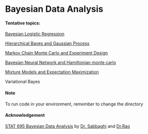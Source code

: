 # Bayesian Data Analysis


#### Tentative topics:

[Bayesian Logistic Regression](http://rpubs.com/greyman/Bayesian_Logistic_Regression)

[Hierarchical Bayes and Gaussian Process](http://rpubs.com/greyman/308720)

[Markov Chain Monte Carlo and Experiment Design](http://rpubs.com/greyman/318245)

[Bayesian Neural Network and Hamiltonian monte carlo](http://rpubs.com/greyman/323557)

[Mixture Models and Expectation Maximization](http://rpubs.com/greyman/329360)

Variational Bayes

#### Note

To run code in your environment, remember to change the directory

#### Acknowledgement

[STAT 695 Bayesian Data Analysis](http://www.stat.purdue.edu/~sabbaghi/teaching/STAT%20695%20Syllabus%202017.pdf) by [Dr. Sabbaghi](http://www.stat.purdue.edu/~sabbaghi/) and [Dr.Rao](https://varao.github.io/)
